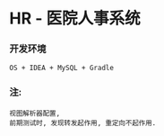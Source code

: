 # HR - 医院人事系统

### 开发环境

    OS + IDEA + MySQL + Gradle
    
    
### 注:

    视图解析器配置, 
    前期测试时, 发现转发起作用, 重定向不起作用. 